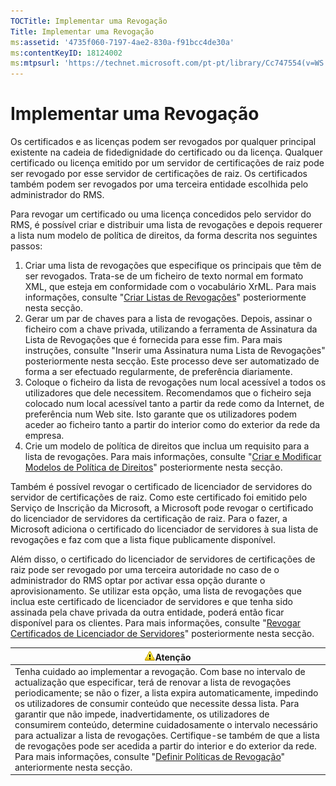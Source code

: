 ```yaml
---
TOCTitle: Implementar uma Revogação
Title: Implementar uma Revogação
ms:assetid: '4735f060-7197-4ae2-830a-f91bcc4de30a'
ms:contentKeyID: 18124002
ms:mtpsurl: 'https://technet.microsoft.com/pt-pt/library/Cc747554(v=WS.10)'
---
```


Implementar uma Revogação
=========================

Os certificados e as licenças podem ser revogados por qualquer principal existente na cadeia de fidedignidade do certificado ou da licença. Qualquer certificado ou licença emitido por um servidor de certificações de raiz pode ser revogado por esse servidor de certificações de raiz. Os certificados também podem ser revogados por uma terceira entidade escolhida pelo administrador do RMS.

Para revogar um certificado ou uma licença concedidos pelo servidor do RMS, é possível criar e distribuir uma lista de revogações e depois requerer a lista num modelo de política de direitos, da forma descrita nos seguintes passos:

1.  Criar uma lista de revogações que especifique os principais que têm de ser revogados. Trata-se de um ficheiro de texto normal em formato XML, que esteja em conformidade com o vocabulário XrML. Para mais informações, consulte "[Criar Listas de Revogações](https://technet.microsoft.com/1ef75199-3344-4225-84de-a863a777696a)" posteriormente nesta secção.
2.  Gerar um par de chaves para a lista de revogações. Depois, assinar o ficheiro com a chave privada, utilizando a ferramenta de Assinatura da Lista de Revogações que é fornecida para esse fim. Para mais instruções, consulte "Inserir uma Assinatura numa Lista de Revogações" posteriormente nesta secção. Este processo deve ser automatizado de forma a ser efectuado regularmente, de preferência diariamente.
3.  Coloque o ficheiro da lista de revogações num local acessível a todos os utilizadores que dele necessitem. Recomendamos que o ficheiro seja colocado num local acessível tanto a partir da rede como da Internet, de preferência num Web site. Isto garante que os utilizadores podem aceder ao ficheiro tanto a partir do interior como do exterior da rede da empresa.
4.  Crie um modelo de política de direitos que inclua um requisito para a lista de revogações. Para mais informações, consulte "[Criar e Modificar Modelos de Política de Direitos](https://technet.microsoft.com/6014176f-ef71-4d29-b3e3-da129c18563d)" posteriormente nesta secção.

Também é possível revogar o certificado de licenciador de servidores do servidor de certificações de raiz. Como este certificado foi emitido pelo Serviço de Inscrição da Microsoft, a Microsoft pode revogar o certificado do licenciador de servidores da certificação de raiz. Para o fazer, a Microsoft adiciona o certificado do licenciador de servidores à sua lista de revogações e faz com que a lista fique publicamente disponível.

Além disso, o certificado do licenciador de servidores de certificações de raiz pode ser revogado por uma terceira autoridade no caso de o administrador do RMS optar por activar essa opção durante o aprovisionamento. Se utilizar esta opção, uma lista de revogações que inclua este certificado de licenciador de servidores e que tenha sido assinada pela chave privada da outra entidade, poderá então ficar disponível para os clientes. Para mais informações, consulte "[Revogar Certificados de Licenciador de Servidores](https://technet.microsoft.com/8020861d-d196-4431-8282-044675ef5616)" posteriormente nesta secção.

| ![](/security-updates/images/Cc747554.Caution(WS.10).gif)Atenção                                                                                                                                                                                                                                                                                                                                                                                                                                                                                                                                                                                                                                                                       |
|---------------------------------------------------------------------------------------------------------------------------------------------------------------------------------------------------------------------------------------------------------------------------------------------------------------------------------------------------------------------------------------------------------------------------------------------------------------------------------------------------------------------------------------------------------------------------------------------------------------------------------------------------------------------------------------------------------------------------------------------------|
| Tenha cuidado ao implementar a revogação. Com base no intervalo de actualização que especificar, terá de renovar a lista de revogações periodicamente; se não o fizer, a lista expira automaticamente, impedindo os utilizadores de consumir conteúdo que necessite dessa lista. Para garantir que não impede, inadvertidamente, os utilizadores de consumirem conteúdo, determine cuidadosamente o intervalo necessário para actualizar a lista de revogações. Certifique-se também de que a lista de revogações pode ser acedida a partir do interior e do exterior da rede. Para mais informações, consulte "[Definir Políticas de Revogação](https://technet.microsoft.com/e2fffe9f-def7-439b-a8aa-43f8a065813d)" anteriormente nesta secção. |
